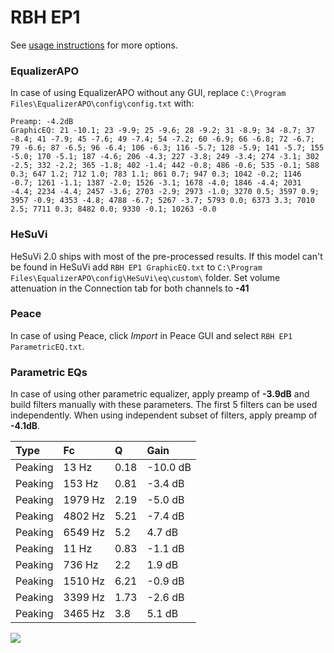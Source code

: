 # RBH EP1
See [usage instructions](https://github.com/jaakkopasanen/AutoEq#usage) for more options.

### EqualizerAPO
In case of using EqualizerAPO without any GUI, replace `C:\Program Files\EqualizerAPO\config\config.txt`
with:
```
Preamp: -4.2dB
GraphicEQ: 21 -10.1; 23 -9.9; 25 -9.6; 28 -9.2; 31 -8.9; 34 -8.7; 37 -8.4; 41 -7.9; 45 -7.6; 49 -7.4; 54 -7.2; 60 -6.9; 66 -6.8; 72 -6.7; 79 -6.6; 87 -6.5; 96 -6.4; 106 -6.3; 116 -5.7; 128 -5.9; 141 -5.7; 155 -5.0; 170 -5.1; 187 -4.6; 206 -4.3; 227 -3.8; 249 -3.4; 274 -3.1; 302 -2.5; 332 -2.2; 365 -1.8; 402 -1.4; 442 -0.8; 486 -0.6; 535 -0.1; 588 0.3; 647 1.2; 712 1.0; 783 1.1; 861 0.7; 947 0.3; 1042 -0.2; 1146 -0.7; 1261 -1.1; 1387 -2.0; 1526 -3.1; 1678 -4.0; 1846 -4.4; 2031 -4.4; 2234 -4.4; 2457 -3.6; 2703 -2.9; 2973 -1.0; 3270 0.5; 3597 0.9; 3957 -0.9; 4353 -4.8; 4788 -6.7; 5267 -3.7; 5793 0.0; 6373 3.3; 7010 2.5; 7711 0.3; 8482 0.0; 9330 -0.1; 10263 -0.0
```

### HeSuVi
HeSuVi 2.0 ships with most of the pre-processed results. If this model can't be found in HeSuVi add
`RBH EP1 GraphicEQ.txt` to `C:\Program Files\EqualizerAPO\config\HeSuVi\eq\custom\` folder.
Set volume attenuation in the Connection tab for both channels to **-41**

### Peace
In case of using Peace, click *Import* in Peace GUI and select `RBH EP1 ParametricEQ.txt`.

### Parametric EQs
In case of using other parametric equalizer, apply preamp of **-3.9dB** and build filters manually
with these parameters. The first 5 filters can be used independently.
When using independent subset of filters, apply preamp of **-4.1dB**.

| Type    | Fc      |    Q | Gain     |
|:--------|:--------|:-----|:---------|
| Peaking | 13 Hz   | 0.18 | -10.0 dB |
| Peaking | 153 Hz  | 0.81 | -3.4 dB  |
| Peaking | 1979 Hz | 2.19 | -5.0 dB  |
| Peaking | 4802 Hz | 5.21 | -7.4 dB  |
| Peaking | 6549 Hz | 5.2  | 4.7 dB   |
| Peaking | 11 Hz   | 0.83 | -1.1 dB  |
| Peaking | 736 Hz  | 2.2  | 1.9 dB   |
| Peaking | 1510 Hz | 6.21 | -0.9 dB  |
| Peaking | 3399 Hz | 1.73 | -2.6 dB  |
| Peaking | 3465 Hz | 3.8  | 5.1 dB   |

![](https://raw.githubusercontent.com/jaakkopasanen/AutoEq/master/results/innerfidelity/sbaf-serious/RBH%20EP1/RBH%20EP1.png)